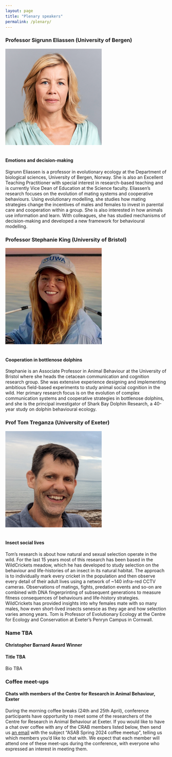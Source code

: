 ```yaml
---
layout: page
title: "Plenary speakers"
permalink: /plenary/
---
```

<h3>Professor Sigrunn Eliassen (University of Bergen) </h3>
<div style="text-align:left"><img class="image" src="/assets/images/Eliassen.jpg" alt="Sigrunn Eliaseen" width="300" height="300" /></div><br/>
<h4>Emotions and decision-making</h4>
<p>Sigrunn Eliassen is a professor in evolutionary ecology at the Department of biological sciences, University of Bergen, Norway. She is also an Excellent Teaching Practitioner with special interest in research-based teaching and is currently Vice Dean of Education at the Science faculty. Eliassen’s research focuses on the evolution of mating systems and cooperative behaviours. Using evolutionary modelling, she studies how mating strategies change the incentives of males and females to invest in parental care and cooperation within a group. She is also interested in how animals use information and learn. With colleagues, she has studied mechanisms of decision-making and developed a new framework for behavioural modelling.</p>

<h3>Professor Stephanie King (University of Bristol)</h3>
<div style="text-align:left"><img class="image" src="/assets/images/King profile.jpeg" alt="Stephanie King on a boat" width="300" height="300" /></div><br/>
<h4>Cooperation in bottlenose dolphins</h4>
<p>Stephanie is an Associate Professor in Animal Behaviour at the University of Bristol where she heads the cetacean communication and cognition research group. She  was extensive experience designing and implementing ambitious field-based experiments to study animal social cognition in the wild. Her primary research focus is on the evolution of complex communication systems and cooperative strategies in bottlenose dolphins, and she is the principal investigator of Shark Bay Dolphin Research, a 40-year study on dolphin behavioural ecology.</p>

<h3>Prof Tom Treganza (University of Exeter)</h3>
<div style="text-align:left"><img class="image" src="/assets/images/Treganza.jpg" alt="Tom Treganza" width="300" height="300" /></div><br/>
<h4>Insect social lives</h4>
<p>Tom’s research is about how natural and sexual selection operate in the wild.  For the last 15 years most of this research has been based in the WildCrickets meadow, which he has developed to study selection on the behaviour and life-histories of an insect in its natural habitat.  The approach is to individually mark every cricket in the population and then observe every detail of their adult lives using a network of ~140 infra-red CCTV cameras.  Observations of matings, fights, predation events and so-on are combined with DNA fingerprinting of subsequent generations to measure fitness consequences of behaviours and life-history strategies.  WildCrickets has provided insights into why females mate with so many males, how even short-lived insects senesce as they age and how selection varies among years. Tom is Professor of Evolutionary Ecology at the Centre for Ecology and Conservation at Exeter’s Penryn Campus in Cornwall.</p>

<h3>Name TBA</h3>
<h4>Christopher Barnard Award Winner</h4>
<h4>Title TBA</h4>
<p>Bio TBA</p>

<h3>Coffee meet-ups</h3>
<h4>Chats with members of the Centre for Research in Animal Behaviour, Exeter</h4>
<p>During the morning coffee breaks (24th  and 25th April), conference participants have opportunity to meet some of the researchers of the Centre for Research in Animal Behaviour at Exeter.   
If you would like to have a chat over coffee with any of the CRAB members listed below, then send us <a href="mailto:ASABSpring2024@gmail.com" target="_blank">an email</a> with the subject “ASAB Spring 2024 coffee meetup", telling us which members you’d like to chat with. We expect that each member will attend one of these meet-ups during the conference, with everyone who expressed an interest in meeting them. </p>
